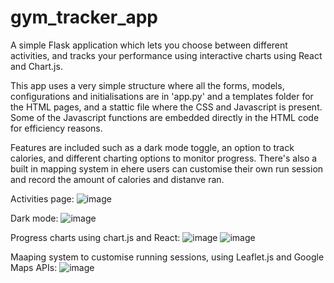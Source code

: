 # gym_tracker_app

A simple Flask application which lets you choose between different activities, and tracks your performance using interactive charts using React and Chart.js.

This app uses a very simple structure where all the forms, models, configurations and initialisations are in 'app.py' and a templates folder for the HTML pages, and a stattic file where the CSS and Javascript is present. Some of the Javascript functions are embedded directly in the HTML code for efficiency reasons.

Features are included such as a dark mode toggle, an option to track calories, and different charting options to monitor progress. There's also a built in mapping system in ehere users can customise their own run session and record the amount of calories and distanve ran.

Activities page:
![image](https://github.com/user-attachments/assets/58b23f55-f15b-45ad-86b0-8f1f4c814493)

Dark mode:
![image](https://github.com/user-attachments/assets/6fcf98f2-521e-4dda-a048-f49c296603e9)

Progress charts using chart.js and React:
![image](https://github.com/user-attachments/assets/b6ccc056-1a9a-40fb-b753-f8aa4943bf5c)
![image](https://github.com/user-attachments/assets/c41576da-d792-4967-af65-8950807472af)

Maaping system to customise running sessions, using Leaflet.js and Google Maps APIs:
![image](https://github.com/user-attachments/assets/cabb8fdc-9bf9-4bd4-acf8-74f81ae8bc48)



